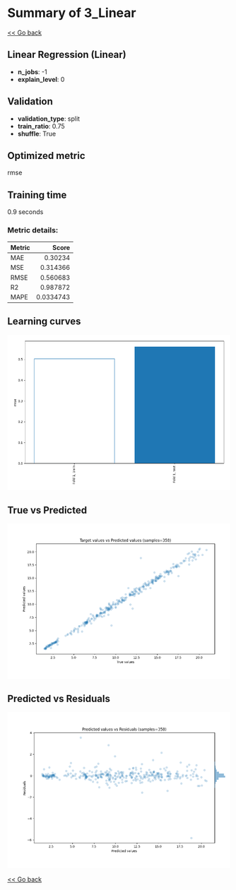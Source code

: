 # Summary of 3_Linear

[<< Go back](../README.md)


## Linear Regression (Linear)
- **n_jobs**: -1
- **explain_level**: 0

## Validation
 - **validation_type**: split
 - **train_ratio**: 0.75
 - **shuffle**: True

## Optimized metric
rmse

## Training time

0.9 seconds

### Metric details:
| Metric   |     Score |
|:---------|----------:|
| MAE      | 0.30234   |
| MSE      | 0.314366  |
| RMSE     | 0.560683  |
| R2       | 0.987872  |
| MAPE     | 0.0334743 |



## Learning curves
![Learning curves](learning_curves.png)
## True vs Predicted

![True vs Predicted](true_vs_predicted.png)


## Predicted vs Residuals

![Predicted vs Residuals](predicted_vs_residuals.png)



[<< Go back](../README.md)
